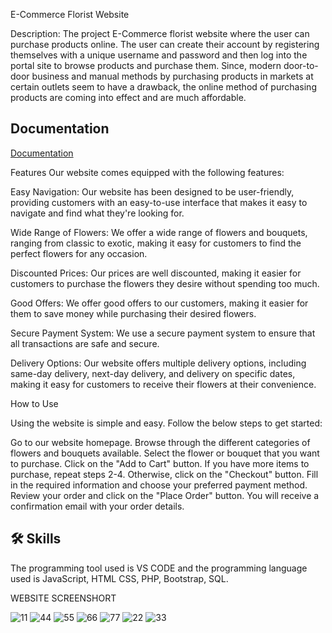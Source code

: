 E-Commerce Florist Website

Description: The project  E-Commerce florist website where the user can purchase products online. The user can create their account by registering themselves with a unique username and password and then log into the portal site to browse products and purchase them. Since, modern door-to-door business and manual methods by purchasing products in markets at certain outlets seem to have a drawback, the online method of purchasing products are coming into effect and are much affordable.

## Documentation

[Documentation](https://linktodocumentation)

Features
Our website comes equipped with the following features:

Easy Navigation: Our website has been designed to be user-friendly, providing customers with an easy-to-use interface that makes it easy to navigate and find what they're looking for.

Wide Range of Flowers: We offer a wide range of flowers and bouquets, ranging from classic to exotic, making it easy for customers to find the perfect flowers for any occasion.

Discounted Prices: Our prices are well discounted, making it easier for customers to purchase the flowers they desire without spending too much.

Good Offers: We offer good offers to our customers, making it easier for them to save money while purchasing their desired flowers.

Secure Payment System: We use a secure payment system to ensure that all transactions are safe and secure.

Delivery Options: Our website offers multiple delivery options, including same-day delivery, next-day delivery, and delivery on specific dates, making it easy for customers to receive their flowers at their convenience.

How to Use

Using the website is simple and easy. Follow the below steps to get started:

Go to our website homepage.
Browse through the different categories of flowers and bouquets available.
Select the flower or bouquet that you want to purchase.
Click on the "Add to Cart" button.
If you have more items to purchase, repeat steps 2-4. Otherwise, click on the "Checkout" button.
Fill in the required information and choose your preferred payment method.
Review your order and click on the "Place Order" button.
You will receive a confirmation email with your order details.
## 🛠 Skills
The programming tool used is VS CODE and the programming language used is JavaScript, HTML CSS, PHP, Bootstrap, SQL.

WEBSITE SCREENSHORT


![11](https://user-images.githubusercontent.com/50737229/230770247-658a7bbc-1c89-41c3-bdf4-d40ca5ce3cf6.png)
![44](https://user-images.githubusercontent.com/50737229/230770276-c6117373-4ef7-4b33-95c0-88f4a098cda9.png)
![55](https://user-images.githubusercontent.com/50737229/230770278-56bd35c3-7ea7-43b4-9200-fd5f98faa9ca.png)
![66](https://user-images.githubusercontent.com/50737229/230770279-48de8052-d013-40b7-9cc1-a218be078621.png)
![77](https://user-images.githubusercontent.com/50737229/230770281-f73ad45d-3380-45f5-be7a-745c0dc2886d.png)
![22](https://user-images.githubusercontent.com/50737229/230770284-f3d58154-b505-49cf-b6d8-1e81a14b995c.png)
![33](https://user-images.githubusercontent.com/50737229/230770286-a7c88684-3659-4998-9183-f8b25cb303b4.png)
